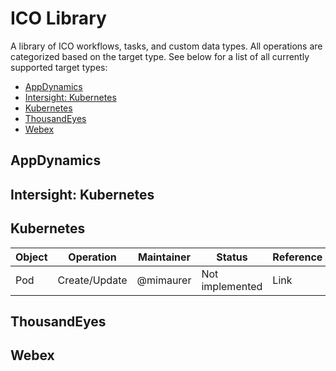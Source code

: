 # ICO Library
A library of ICO workflows, tasks, and custom data types. All operations are categorized based on the target type. See below for a list of all currently supported target types:
* [AppDynamics](#AppDynamics)
* [Intersight: Kubernetes](#intersight:-kubernetes)
* [Kubernetes](#Kubernetes)
* [ThousandEyes](#ThousandEyes)
* [Webex](#Webex)


## AppDynamics

## Intersight: Kubernetes

## Kubernetes
| Object                    | Operation     | Maintainer | Status          | Reference                         |
|---------------------------|---------------|------------|-----------------|-----------------------------------|
| Pod                       | Create/Update | @mimaurer  | Not implemented | Link                              |

## ThousandEyes

## Webex
